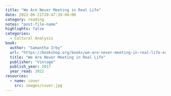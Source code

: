 ```yaml
---
title: "We Are Never Meeting in Real Life"
date: 2022-06-21T20:47:39-04:00
category: reading
notes: "post-file-name"
highlights: false
categories:
  - Cultural Analysis
book:
  author: "Samantha Irby"
  url: "https://bookshop.org/books/we-are-never-meeting-in-real-life-essays/9781101912195"
  title: "We Are Never Meeting in Real Life"
  publisher: "Vintage"
  publish_year: 2017
  year_read: 2022
resources:
  - name: cover
    src: images/cover.jpg
---
```


